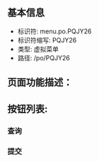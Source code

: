
## 基本信息

- 标识符: menu.po.PQJY26
- 标识符缩写: PQJY26
- 类型: 虚拟菜单
- 路径: /po/PQJY26

## 页面功能描述：





## 按钮列表:


### 查询



### 提交


